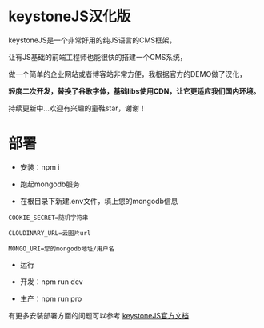 # keystoneJS汉化版

keystoneJS是一个非常好用的纯JS语言的CMS框架，

让有JS基础的前端工程师也能很快的搭建一个CMS系统，

做一个简单的企业网站或者博客站非常方便，我根据官方的DEMO做了汉化，

  **轻度二次开发，替换了谷歌字体，基础libs使用CDN，让它更适应我们国内环境。**

持续更新中...欢迎有兴趣的童鞋star，谢谢！

# 部署

- 安装：npm i

- 跑起mongodb服务

- 在根目录下新建.env文件，填上您的mongodb信息

 
```
COOKIE_SECRET=随机字符串

CLOUDINARY_URL=云图片url

MONGO_URI=您的mongodb地址/用户名
```



- 运行

- 开发：npm run dev

- 生产：npm run pro


有更多安装部署方面的问题可以参考 [keystoneJS官方文档](http://keystonejs.com/zh/docs/getting-started/)
